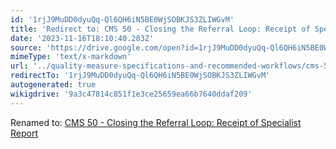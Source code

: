 ```yaml
---
id: '1rjJ9MuDD0dyuQq-Ql6QH6iN5BE0WjSOBKJS3ZLIWGvM'
title: 'Redirect to: CMS 50 - Closing the Referral Loop: Receipt of Specialist Report'
date: '2023-11-16T18:10:40.283Z'
source: 'https://drive.google.com/open?id=1rjJ9MuDD0dyuQq-Ql6QH6iN5BE0WjSOBKJS3ZLIWGvM'
mimeType: 'text/x-markdown'
url: '../quality-measure-specifications-and-recommended-workflows/cms-50-closing-the-referral-loop-receipt-of-specialist-report.md'
redirectTo: '1rjJ9MuDD0dyuQq-Ql6QH6iN5BE0WjSOBKJS3ZLIWGvM'
autogenerated: true
wikigdrive: '9a3c47814c851f1e3ce25659ea66b7640ddaf209'
---
```

Renamed to: [CMS 50 - Closing the Referral Loop: Receipt of Specialist Report](../quality-measure-specifications-and-recommended-workflows/cms-50-closing-the-referral-loop-receipt-of-specialist-report.md)
